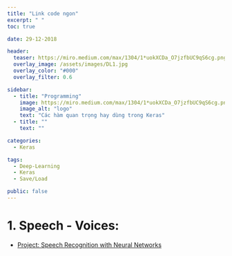 ```yaml
---
title: "Link code ngon"
excerpt: " "
toc: true

date: 29-12-2018

header:
  teaser: https://miro.medium.com/max/1304/1*uokXCDa_O7jzfbUC9qS6cg.png #/assets/images/DL1.jpg
  overlay_image: /assets/images/DL1.jpg
  overlay_color: "#000"
  overlay_filter: 0.6

sidebar:
  - title: "Programming"
    image: https://miro.medium.com/max/1304/1*uokXCDa_O7jzfbUC9qS6cg.png #/assets/images/bio-photo.jpg
    image_alt: "logo"
    text: "Các hàm quan trọng hay dùng trong Keras"
  - title: ""
    text: ""

categories:
  - Keras

tags:
  - Deep-Learning
  - Keras
  - Save/Load

public: false   
---
```


# 1. Speech - Voices:
- [Project: Speech Recognition with Neural Networks](https://github.com/lucko515/speech-recognition-neural-network/blob/master/vui_notebook.ipynb)
